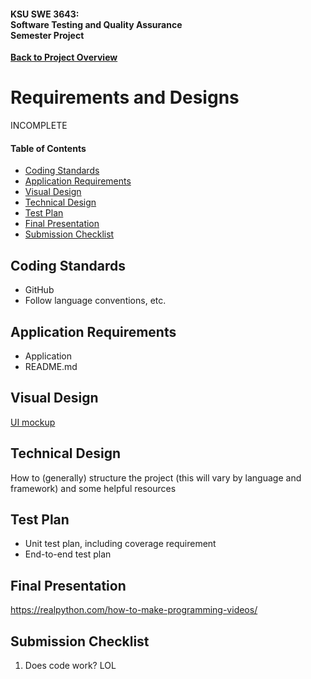 #### KSU SWE 3643:<br/>Software Testing and Quality Assurance<br/>Semester Project

[**Back to Project Overview**](README.md)

# Requirements and Designs

INCOMPLETE

#### Table of Contents

-  [Coding Standards](#coding-standards)
-  [Application Requirements](#application-requirements)
-  [Visual Design](#visual-design)
-  [Technical Design](#technical-design)
-  [Test Plan](#test-plan)
-  [Final Presentation](#final-presentation)
-  [Submission Checklist](#submission-checklist)

## Coding Standards

-  GitHub
-  Follow language conventions, etc.

## Application Requirements

-  Application
-  README.md

## Visual Design

[UI mockup](https://app.moqups.com/MvLts3wDDVQ8TNQBIdQN5nOCilbNhjYo/view/page/ac244bb80?ui=0)

## Technical Design

How to (generally) structure the project (this will vary by language and framework) and some helpful resources

## Test Plan

-  Unit test plan, including coverage requirement
-  End-to-end test plan

## Final Presentation

https://realpython.com/how-to-make-programming-videos/

## Submission Checklist

1.  Does code work? LOL